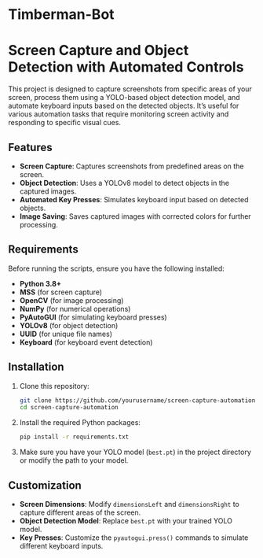 ﻿# Timberman-Bot

# Screen Capture and Object Detection with Automated Controls

This project is designed to capture screenshots from specific areas of your screen, process them using a YOLO-based object detection model, and automate keyboard inputs based on the detected objects. It’s useful for various automation tasks that require monitoring screen activity and responding to specific visual cues.

## Features

- **Screen Capture**: Captures screenshots from predefined areas on the screen.
- **Object Detection**: Uses a YOLOv8 model to detect objects in the captured images.
- **Automated Key Presses**: Simulates keyboard input based on detected objects.
- **Image Saving**: Saves captured images with corrected colors for further processing.

## Requirements

Before running the scripts, ensure you have the following installed:

- **Python 3.8+**
- **MSS** (for screen capture)
- **OpenCV** (for image processing)
- **NumPy** (for numerical operations)
- **PyAutoGUI** (for simulating keyboard presses)
- **YOLOv8** (for object detection)
- **UUID** (for unique file names)
- **Keyboard** (for keyboard event detection)

## Installation

1. Clone this repository:

    ```bash
    git clone https://github.com/yourusername/screen-capture-automation.git
    cd screen-capture-automation
    ```

2. Install the required Python packages:

    ```bash
    pip install -r requirements.txt
    ```

3. Make sure you have your YOLO model (`best.pt`) in the project directory or modify the path to your model.

## Customization

- **Screen Dimensions**: Modify `dimensionsLeft` and `dimensionsRight` to capture different areas of the screen.
- **Object Detection Model**: Replace `best.pt` with your trained YOLO model.
- **Key Presses**: Customize the `pyautogui.press()` commands to simulate different keyboard inputs.
